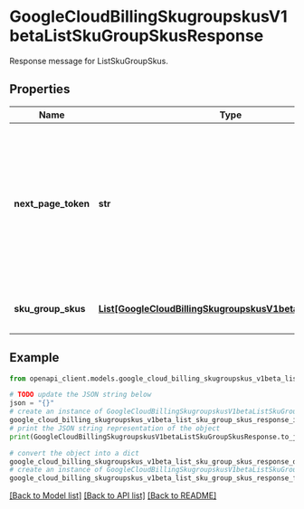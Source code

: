 # GoogleCloudBillingSkugroupskusV1betaListSkuGroupSkusResponse

Response message for ListSkuGroupSkus.

## Properties

Name | Type | Description | Notes
------------ | ------------- | ------------- | -------------
**next_page_token** | **str** | Token that can be sent as &#x60;page_token&#x60; in the subsequent request to retrieve the next page. If this field is empty, there are no subsequent pages. | [optional] 
**sku_group_skus** | [**List[GoogleCloudBillingSkugroupskusV1betaSkuGroupSku]**](GoogleCloudBillingSkugroupskusV1betaSkuGroupSku.md) | The returned SKU group SKUs. | [optional] 

## Example

```python
from openapi_client.models.google_cloud_billing_skugroupskus_v1beta_list_sku_group_skus_response import GoogleCloudBillingSkugroupskusV1betaListSkuGroupSkusResponse

# TODO update the JSON string below
json = "{}"
# create an instance of GoogleCloudBillingSkugroupskusV1betaListSkuGroupSkusResponse from a JSON string
google_cloud_billing_skugroupskus_v1beta_list_sku_group_skus_response_instance = GoogleCloudBillingSkugroupskusV1betaListSkuGroupSkusResponse.from_json(json)
# print the JSON string representation of the object
print(GoogleCloudBillingSkugroupskusV1betaListSkuGroupSkusResponse.to_json())

# convert the object into a dict
google_cloud_billing_skugroupskus_v1beta_list_sku_group_skus_response_dict = google_cloud_billing_skugroupskus_v1beta_list_sku_group_skus_response_instance.to_dict()
# create an instance of GoogleCloudBillingSkugroupskusV1betaListSkuGroupSkusResponse from a dict
google_cloud_billing_skugroupskus_v1beta_list_sku_group_skus_response_from_dict = GoogleCloudBillingSkugroupskusV1betaListSkuGroupSkusResponse.from_dict(google_cloud_billing_skugroupskus_v1beta_list_sku_group_skus_response_dict)
```
[[Back to Model list]](../README.md#documentation-for-models) [[Back to API list]](../README.md#documentation-for-api-endpoints) [[Back to README]](../README.md)


